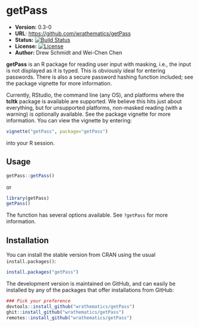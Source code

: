 # getPass

* **Version:** 0.3-0
* **URL**: https://github.com/wrathematics/getPass
* **Status:** [![Build Status](https://travis-ci.org/wrathematics/getPass.png)](https://travis-ci.org/wrathematics/getPass)
* **License:** [![License](http://img.shields.io/badge/license-BSD%202--Clause-orange.svg?style=flat)](http://opensource.org/licenses/BSD-2-Clause)
* **Author:** Drew Schmidt and Wei-Chen Chen


**getPass** is an R package for reading user input with masking, i.e., the input is not displayed as it is typed.  This is obviously ideal for entering passwords.  There is also a secure password hashing function included; see the package vignette for more information.

Currently, RStudio, the command line (any OS), and platforms where the **tcltk** package is available are supported.  We believe this hits just about everything, but for unsupported platforms, non-masked reading (with a warning) is optionally available.  See the package vignette for more information.  You can view the vignette by entering:

```r
vignette("getPass", package="getPass")
```

into your R session.



## Usage

```r
getPass::getPass()
```

or

```r
library(getPass)
getPass()
```

The function has several options available.  See `?getPass` for more information.



## Installation

You can install the stable version from CRAN using the usual `install.packages()`:

```r
install.packages("getPass")
```

The development version is maintained on GitHub, and can easily be installed by any of the packages that offer installations from GitHub:

```r
### Pick your preference
devtools::install_github("wrathematics/getPass")
ghit::install_github("wrathematics/getPass")
remotes::install_github("wrathematics/getPass")
```
